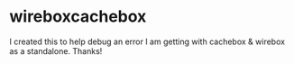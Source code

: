 wireboxcachebox
===============
I created this to help debug an error I am getting with cachebox & wirebox as a standalone.
Thanks!
